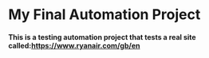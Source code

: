 # My Final Automation Project

#### This is a testing automation project that tests a real site called:https://www.ryanair.com/gb/en

